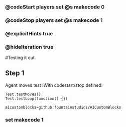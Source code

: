 ### @codeStart players set @s makecode 0
### @codeStop players set @s makecode 1

### @explicitHints true
### @hideIteration true 

#Testing it out.

## Step 1
Agent moves test !With codestart/stop defined! 

```ghost
Test.testMoves()
Test.testLoop(function() {})
```

```package
aicustomblocks=github:fountainstudios/AICustomBlocks
```

### set makecode 1
